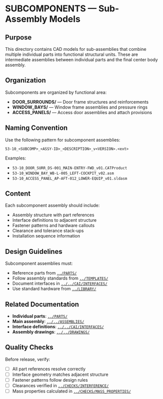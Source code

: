 # SUBCOMPONENTS — Sub-Assembly Models

## Purpose

This directory contains CAD models for sub-assemblies that combine multiple individual parts into functional structural units. These are intermediate assemblies between individual parts and the final center body assembly.

## Organization

Subcomponents are organized by functional area:

- **DOOR_SURROUNDS/** — Door frame structures and reinforcements
- **WINDOW_BAYS/** — Window frame assemblies and pressure rings
- **ACCESS_PANELS/** — Access door assemblies and attach provisions

## Naming Convention

Use the following pattern for subcomponent assemblies:
```
53-10_<SUBCOMP>_<ASSY-ID>_<DESCRIPTION>_v<VERSION>.<ext>
```

Examples:
- `53-10_DOOR_SURR_DS-001_MAIN-ENTRY-FWD_v01.CATProduct`
- `53-10_WINDOW_BAY_WB-L-005_LEFT-COCKPIT_v02.asm`
- `53-10_ACCESS_PANEL_AP-AFT-012_LOWER-EQUIP_v01.sldasm`

## Content

Each subcomponent assembly should include:
- Assembly structure with part references
- Interface definitions to adjacent structure
- Fastener patterns and hardware callouts
- Clearance and tolerance stack-ups
- Installation sequence information

## Design Guidelines

Subcomponent assemblies must:
- Reference parts from [`../PARTS/`](../PARTS/)
- Follow assembly standards from [`../TEMPLATES/`](../TEMPLATES/)
- Document interfaces in [`../../CAI/INTERFACES/`](../../CAI/INTERFACES/)
- Use standard hardware from [`../LIBRARY/`](../LIBRARY/)

## Related Documentation

- **Individual parts**: [`../PARTS/`](../PARTS/)
- **Main assembly**: [`../../ASSEMBLIES/`](../../ASSEMBLIES/)
- **Interface definitions**: [`../../CAI/INTERFACES/`](../../CAI/INTERFACES/)
- **Assembly drawings**: [`../../DRAWINGS/`](../../DRAWINGS/)

## Quality Checks

Before release, verify:
- [ ] All part references resolve correctly
- [ ] Interface geometry matches adjacent structure
- [ ] Fastener patterns follow design rules
- [ ] Clearances verified in [`../CHECKS/INTERFERENCE/`](../CHECKS/INTERFERENCE/)
- [ ] Mass properties calculated in [`../CHECKS/MASS_PROPERTIES/`](../CHECKS/MASS_PROPERTIES/)
